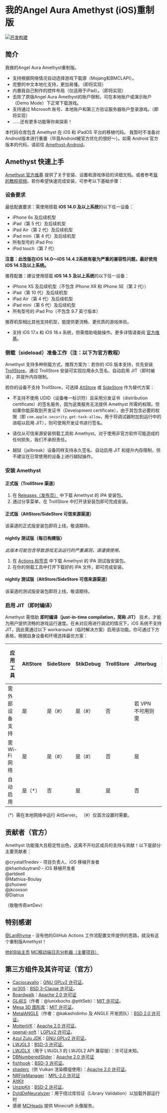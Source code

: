 # 我的Angel Aura Amethyst (iOS)重制版
[![开发构建](https://github.com/herbrine8403/Amethyst-iOS-MyRemastered/actions/workflows/development.yml/badge.svg?branch=main)](herbrine8403/Amethyst-iOS-MyRemastered/actions/workflows/development.yml)

## 简介
我做的Angel Aura Amethyst重制版。
- 支持根据网络情况自动选择游戏下载源（Mojang和BMCLAPI）。
- 完整的中文本地化支持，更加易懂。（即将实现）
- 内置我自己制作的控件布局（仅适用于iPad）。（即将实现）
- 去除了原版Angel Aura Amethyst的账户限制，可在本地账户或演示账户（Demo Mode）下正常下载游戏。
- 支持通过 Microsoft 账号、本地账户和第三方验证服务器账户登录游戏。（即将实现）
- ……还有更多功能等你来探索！

本代码仓库包含 Amethyst 在 iOS 和 iPadOS 平台的移植代码。
我暂时不准备对Android版本进行重置（毕竟Android被官方优化的很好～）。如需 Android 官方版本的代码，请前往 [Amethyst-Android](https://github.com/AngelAuraMC/Amethyst-Android)。

## Amethyst 快速上手
[Amethyst 官方维基](https://wiki.angelauramc.dev/wiki/getting_started/INSTALL.html#ios) 提供了关于安装、设置和游戏体验的详细文档。或者参考[我的教程视频](https://b23.tv/KyxZr12)。若你希望快速完成安装，可参考以下基础步骤：

### 设备要求
最低配置要求：需使用搭载 **iOS 14.0 及以上系统**的以下任一设备：
- iPhone 6s 及后续机型
- iPad（第 5 代）及后续机型
- iPad Air（第 2 代）及后续机型
- iPad mini（第 4 代）及后续机型
- 所有型号的 iPad Pro
- iPod touch（第 7 代）

**注意：此改版在iOS 14.0～iOS 14.4.2系统有极为严重的兼容性问题，最好使用iOS 14.5及以上系统。**

推荐配置：建议使用搭载 **iOS 14.5 及以上系统**的以下任一设备：
- iPhone XS 及后续机型（不包含 iPhone XR 和 iPhone SE（第 2 代））
- iPad（第 10 代）及后续机型
- iPad Air（第 4 代）及后续机型
- iPad mini（第 6 代）及后续机型
- 所有型号的 iPad Pro（不包含 9.7 英寸版本）

推荐机型相比其他支持机型，能提供更流畅、更优质的游戏体验。
- 支持 iOS 17.x 和 iOS 18.x 系统，但需借助电脑操作。更多详情请查阅 [官方维基](https://wiki.angelauramc.dev/wiki/faq/ios/JIT.html#what-are-the-methods-to-enable-jit)。

### 侧载（sideload）准备工作（注：以下为官方教程）
Amethyst 支持多种侧载方式，推荐方案为：若你的 iOS 版本支持，优先安装 [TrollStore](https://github.com/opa334/TrollStore)。通过 TrollStore 安装可实现应用永久签名、自动启用 JIT（即时编译），并提升内存限制。

若你的设备不支持 TrollStore，可选择 [AltStore](https://altstore.io) 或 [SideStore](https://sidestore.io) 作为替代方案：
- 不支持不使用 UDID（设备唯一标识符）且采用分发证书（distribution certificate）的签名服务，因为这类服务无法提供 Amethyst 所需的权限。但如果你能获取到开发证书（Development certificate），由于其包含必要的权限（即 `com.apple.security.get-task-allow`，用于将调试器附加到运行中的进程以启用 JIT），则可使用开发证书进行签名。
  
- 请仅从可信来源安装侧载工具和 Amethyst。对于使用非官方软件可能造成的任何损失，我们不承担责任。
- 越狱（jailbreak）设备同样支持永久签名、自动启用 JIT 和提升内存限制，但不建议在日常使用的设备上进行越狱操作。

### 安装 Amethyst
#### 正式版（TrollStore 渠道）
1. 在 [Releases（发布页）](https://github.com/AngelAuraMC/Amethyst-iOS/releases) 中下载 Amethyst 的 IPA 安装包。
2. 通过分享菜单，在 TrollStore 中打开该安装包即可完成安装。

#### 正式版（AltStore/SideStore 可信来源渠道）
该渠道的正式版安装包即将上线，敬请期待。

####  nightly 测试版（每日构建版）
*此版本可能包含导致游戏无法运行的严重漏洞，请谨慎使用。*
1. 在 [Actions 标签页](https://github.com/AngelAuraMC/Amethyst-iOS/actions) 中下载 Amethyst 的 IPA 测试版安装包。
2. 在你的侧载工具中打开下载好的 IPA 文件，即可完成安装。

#### nightly 测试版（AltStore/SideStore 可信来源渠道）
该渠道的测试版安装包即将上线，敬请期待。

### 启用 JIT（即时编译）
Amethyst 需借助 **即时编译（just-in-time compilation，简称 JIT）** 技术，才能为用户提供流畅的游戏运行速度。在未对应用进行调试的情况下，iOS 系统不支持 JIT，因此需通过以下 workaround（临时解决方案）启用该功能。你可通过下方表格，根据自身设备和环境选择最优方案：

| 应用工具         | AltStore | SideStore | StikDebug | TrollStore | Jitterbug          | 已越狱设备 |
|------------------|----------|-----------|-----------|------------|--------------------|------------|
| 需外部设备支持   | 是       | 是（#）   | 是（#）   | 否         | 若 VPN 不可用则需  | 否         |
| 需 Wi-Fi 网络    | 是       | 是（#）   | 是（#）   | 否         | 是                | 否         |
| 自动启用         | 是（*）  | 否        | 是        | 是         | 否                | 是         |

（*）需在本地网络中运行 AltServer。
（#）仅首次设置时需要。

## 贡献者（官方）
Amethyst 功能强大且稳定性出色，这离不开社区成员的支持与贡献！以下是部分主要贡献者：

@crystall1nedev - 项目负责人、iOS 移植开发者  
@khanhduytran0 - iOS 移植开发者  
@artdeell  
@Mathius-Boulay  
@zhuowei  
@jkcoxson   
@Diatrus 

（致敬传奇artDev）

## 特别感谢
[@LanRhyme](https://github.com/LanRhyme) - 没有他的GitHub Actions 工作流配置文件提供的思路，就没有这个重制版Amethyst！

[他的B站主页](https://b23.tv/3rmAFc2)  [MC移动端日志分析器（主要项目）](https://github.com/LanRhyme/Web-MinecraftLogAnalyzer)

## 第三方组件及其许可证（官方）
- [Caciocavallo](https://github.com/PojavLauncherTeam/caciocavallo)：[GNU GPLv2 许可证](https://github.com/PojavLauncherTeam/caciocavallo/blob/master/LICENSE)。
- [jsr305](https://code.google.com/p/jsr-305)：[BSD 3-Clause 许可证](http://opensource.org/licenses/BSD-3-Clause)。
- [Boardwalk](https://github.com/zhuowei/Boardwalk)：[Apache 2.0 许可证](https://github.com/zhuowei/Boardwalk/blob/master/LICENSE) 
- [GL4ES](https://github.com/ptitSeb/gl4es)（作者：@lunixbochs @ptitSeb）：[MIT 许可证](https://github.com/ptitSeb/gl4es/blob/master/LICENSE)。
- [Mesa 3D 图形库](https://gitlab.freedesktop.org/mesa/mesa)：[MIT 许可证](https://docs.mesa3d.org/license.html)。
- [MetalANGLE](https://github.com/khanhduytran0/metalangle)（作者：@kakashidinho 及 ANGLE 开发团队）：[BSD 2.0 许可证](https://github.com/kakashidinho/metalangle/blob/master/LICENSE)。
- [MoltenVK](https://github.com/KhronosGroup/MoltenVK)：[Apache 2.0 许可证](https://github.com/KhronosGroup/MoltenVK/blob/master/LICENSE)。
- [openal-soft](https://github.com/kcat/openal-soft)：[LGPLv2 许可证](https://github.com/kcat/openal-soft/blob/master/COPYING)。
- [Azul Zulu JDK](https://www.azul.com/downloads/?package=jdk)：[GNU GPLv2 许可证](https://openjdk.java.net/legal/gplv2+ce.html)。
- [LWJGL3](https://github.com/PojavLauncherTeam/lwjgl3)：[BSD-3 许可证](https://github.com/LWJGL/lwjgl3/blob/master/LICENSE.md)。
- [LWJGLX](https://github.com/PojavLauncherTeam/lwjglx)（用于 LWJGL3 的 LWJGL2 API 兼容层）：许可证未知。
- [DBNumberedSlider](https://github.com/khanhduytran0/DBNumberedSlider)：[Apache 2.0 许可证](https://github.com/immago/DBNumberedSlider/blob/master/LICENSE)
- [fishhook](https://github.com/khanhduytran0/fishhook)：[BSD-3 许可证](https://github.com/facebook/fishhook/blob/main/LICENSE)。
- [shaderc](https://github.com/khanhduytran0/shaderc)（供 Vulkan 渲染模组使用）：[Apache 2.0 许可证](https://github.com/google/shaderc/blob/main/LICENSE)。
- [NRFileManager](https://github.com/mozilla-mobile/firefox-ios/tree/b2f89ac40835c5988a1a3eb642982544e00f0f90/ThirdParty/NRFileManager)：[MPL-2.0 许可证](https://www.mozilla.org/en-US/MPL/2.0)
- [AltKit](https://github.com/rileytestut/AltKit)
- [UnzipKit](https://github.com/abbeycode/UnzipKit)：[BSD-2 许可证](https://github.com/abbeycode/UnzipKit/blob/master/LICENSE)。
- [DyldDeNeuralyzer](https://github.com/xpn/DyldDeNeuralyzer)：用于绕过库验证（Library Validation）以加载外部运行时
- 感谢 [MCHeads](https://mc-heads.net) 提供 Minecraft 头像服务。
